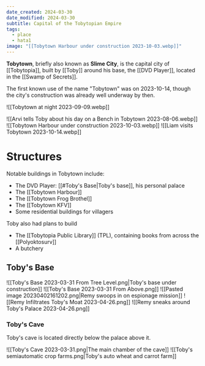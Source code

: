 ```yaml
---
date_created: 2024-03-30
date_modified: 2024-03-30
subtitle: Capital of the Tobytopian Empire
tags:
  - place
  - hata1
image: "[[Tobytown Harbour under construction 2023-10-03.webp]]"
---
```


**Tobytown**, briefly also known as **Slime City**, is the capital city of [[Tobytopia]], built by [[Toby]] around his base, the [[DVD Player]], located in the [[Swamp of Secrets]].

The first known use of the name "Tobytown" was on 2023-10-14, though the city's construction was already well underway by then.

![[Tobytown at night 2023-09-09.webp]]

![[Arvi tells Toby about his day on a Bench in Tobytown 2023-08-06.webp]]
![[Tobytown Harbour under construction 2023-10-03.webp]]
![[Liam visits Tobytown 2023-10-14.webp]]

# Structures

Notable buildings in Tobytown include:

- The DVD Player: [[#Toby's Base|Toby's base]], his personal palace
- The [[Tobytown Harbour]]
- The [[Tobytown Frog Brothel]]
- The [[Tobytown KFV]]
- Some residential buildings for villagers

Toby also had plans to build

- The [[Tobytopia Public Library]] (TPL), containing books from across the [[Polyoktosurv]]
- A butchery

## Toby's Base

![[Toby's Base 2023-03-31 From Tree Level.png|Toby's base under construction]]
![[Toby's Base 2023-03-31 From Above.png]]
![[Pasted image 20230402161202.png|Remy swoops in on espionage mission]]
![[Remy Infiltrates Toby's Moat 2023-04-26.png]]
![[Remy sneaks around Toby's Palace 2023-04-26.png]]

### Toby's Cave

Toby's cave is located directly below the palace above it.

![[Toby's Cave 2023-03-31.png|The main chamber of the cave]]
![[Toby's semiautomatic crop farms.png|Toby's auto wheat and carrot farm]]

